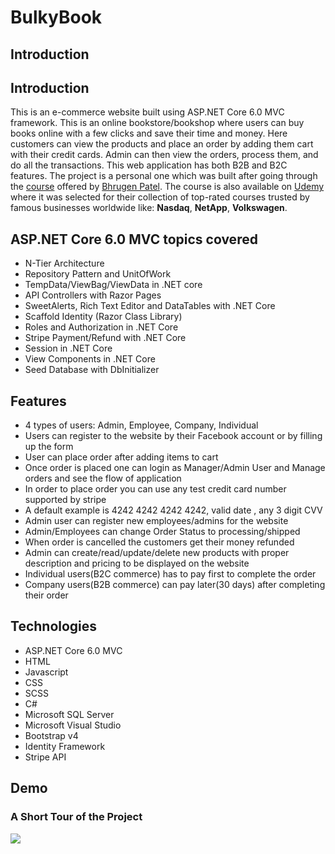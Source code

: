 # BulkyBook

## Introduction

## Introduction

This is an e-commerce website built using ASP.NET Core 6.0 MVC framework. This is an online bookstore/bookshop where users can buy books online with a few clicks and save their time and money. Here customers can view the products and place an order by adding them cart with their credit cards. Admin can then view the orders, process them, and do all the transactions. This web application has both B2B and B2C features. The project is a personal one which was built after going through the [course](https://www.dotnetmastery.com/Home/Details?courseId=9) offered by [Bhrugen Patel](https://github.com/bhrugen). The course is also available on [Udemy](https://www.udemy.com/course/complete-aspnet-core-21-course/?referralCode=0533F3B61F426407BE00) where it was selected for their collection of top-rated courses trusted by famous businesses worldwide like: **Nasdaq**, **NetApp**, **Volkswagen**. 

##  ASP.NET Core 6.0 MVC topics covered

* N-Tier Architecture
* Repository Pattern and UnitOfWork
* TempData/ViewBag/ViewData in .NET core
* API Controllers with Razor Pages
* SweetAlerts, Rich Text Editor and DataTables with .NET Core
* Scaffold Identity (Razor Class Library) 
* Roles and Authorization in .NET Core
* Stripe Payment/Refund with .NET Core
* Session in .NET Core
* View Components in .NET Core
* Seed Database with DbInitializer

## Features

* 4 types of users: Admin, Employee, Company, Individual
* Users can register to the website by their Facebook account or by filling up the form
* User can place order after adding items to cart
* Once order is placed one can login as Manager/Admin User and Manage orders and see the flow of application
* In order to place order you can use any test credit card number supported by stripe
* A default example is 4242 4242 4242 4242, valid date , any 3 digit CVV
* Admin user can register new employees/admins for the website
* Admin/Employees can change Order Status to processing/shipped
* When order is cancelled the customers get their money refunded
* Admin can create/read/update/delete new products with proper description and pricing to be displayed on the website
* Individual users(B2C commerce) has to pay first to complete the order
* Company users(B2B commerce) can pay later(30 days) after completing their order

 ## Technologies
  * ASP.NET Core 6.0 MVC
  * HTML
  * Javascript
  * CSS
  * SCSS
  * C#
  * Microsoft SQL Server
  * Microsoft Visual Studio
  * Bootstrap v4
  * Identity Framework
  * Stripe API


 ## Demo
  
<div> 
 
  <h3> A Short Tour of the Project  </h3>

 <img src="BulkyBookWeb/wwwroot/images/DemoGIFNoLoop.gif">

 </div>
